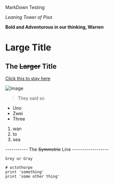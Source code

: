 MarkDown Testing

_Leaning Tower of Pisa_

__Bold and Adventurous in our thinking, Warren__

# Large Title
## The ~~Larger~~ Title


[Click this to stay here](https://jl-young.github.io/cse15l-lab-reports/index.html)

![Image](http://cse.ucsd.edu/sites/cse/files/cse/CSELogo_text_color.gif)
>They said so

* Uno
* Zwei
* Three

1. wan
2. to
3. sea

----------- The ~~Symmetric~~ Line ------------------

`Grey or Gray`
```
# octothorpe
print 'something'
print 'some other thing'
```
